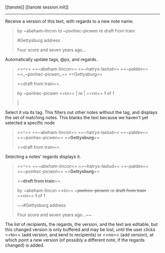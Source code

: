 [[tanote]]
[[tanote session init]]

---

Receive a version of this text, with regards to a new note name.

> by ~abeham-lincon
> to ~ponhec-picwen
> re draft from train
> 
> #Gettysburg address
> 
> Four score and seven years ago…

Automatically update tags, @ps, and regards.

> ==`*`== ==~abeham-lincon== ==~hatryx-lastud== ==~paldev== ==_~ponhec-picwen_== ==Gettysburg==
> 
> ==draft from train==.
> 
> by ~ponhec-picwen 
> ==to== |
> re |
> ==no== ~~1~~ of 1
> 
> |

Select it via its tag.  This filters out other notes without the tag, and displays the set of matching notes.  This blanks the text because we haven't yet selected a specific node

> ==`*`== ==~abeham-lincon== ==~hatryx-lastud== ==~paldev== ==~ponhec-picwen== ==**Gettysburg**==
> 
> ==draft from train==.
> 
> 

Selecting a notes' regards displays it.

> ==`*`== ==_~abeham-lincon_== ==~hatryx-lastud== ==~paldev== ==_~ponhec-picwen_== ==**Gettysburg**==
> 
> ==**draft from train**==.
> 
> by ~abeham-lincon
> ==to== ~~~ponhec-picwen~~
> re ~~draft from train~~
> ==no== ~~1~~ of 1
> 
> ~~#Gettysburg address
> 
> Four score and seven years ago…~~

The list of recipients, the regards, the version, and the text are editable, but this changed version is only buffered and may be lost, until the user clicks ==to== (add version, and send to recipients) or ==no== (add version), at which point a new version (of possibly a different note, if the regards changed) is added.

